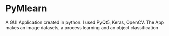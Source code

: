 # PyMlearn
A GUI Application created in python. I used PyQt5, Keras, OpenCV. The App makes an image datasets, a process learning and an object classification

